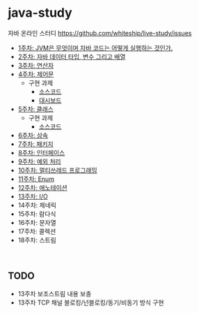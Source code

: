 # java-study
자바 온라인 스터디
https://github.com/whiteship/live-study/issues


- [1주차: JVM은 무엇이며 자바 코드는 어떻게 실행하는 것인가.](./study/1주차.md)
- [2주차: 자바 데이터 타입, 변수 그리고 배열](./study/2주차.md)
- [3주차: 연산자](./study/3주차.md)
- [4주차: 제어문](./study/4주차.md)
  - 구현 과제
    - [소스코드](./live-study/)
    - [대시보드](./live-study/DashBoard.md)
- [5주차: 클래스](./study/5주차.md)
  - 구현 과제
     - [소스코드](./live-study/src/main/java/week5)
- [6주차: 상속](./study/6주차.md)
- [7주차: 패키지](./study/7주차.md)
- [8주차: 인터페이스](./study/8주차.md)
- [9주차: 예외 처리](./study/9주차.md)
- [10주차: 멀티쓰레드 프로그래밍](./study/10주차.md)
- [11주차: Enum](./study/11주차.md)
- [12주차: 애노테이션](./study/12주차.md)
- [13주차: I/O](./study/13주차.md)
- 14주차: 제네릭
- 15주차: 람다식
- 16주차: 문자열
- 17주차: 콜렉션
- 18주차: 스트림

<br />

## TODO
- 13주차 보조스트림 내용 보충
- 13주차 TCP 채널 블로킹/넌블로킹/동기/비동기 방식 구현
